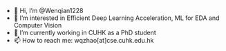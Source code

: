 - 👋 Hi, I’m @Wenqian1228
- 👀 I’m interested in Efficient Deep Learning Acceleration, ML for EDA and Computer Vision 
- 🌱 I’m currently working in CUHK as a PhD student
- 📫 How to reach me: wqzhao[at]cse.cuhk.edu.hk

<!---
Wenqian1228/Wenqian1228 is a ✨ special ✨ repository because its `README.md` (this file) appears on your GitHub profile.
You can click the Preview link to take a look at your changes.
--->
